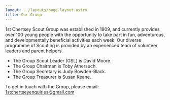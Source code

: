 ```yaml
---
layout: ../layouts/page.layout.astro
title: Our Group
---
```


1st Chertsey Scout Group was established in 1909, and currently provides over 100 young people with the opportunity to take part in fun, adventurous, and developmentally beneficial activities each week. Our diverse programme of Scouting is provided by an experienced team of volunteer leaders and parent helpers.

- The Group Scout Leader (GSL) is David Moore.
- The Group Chairman is Toby Athersuch.
- The Group Secretary is Judy Bowden-Black.
- The Group Treasurer is Susan Keane.

To get in touch with the Group, please email: 1stchertseyenquiries@gmail.com
